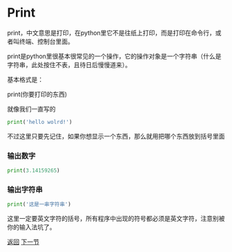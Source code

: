 # Print

print，中文意思是打印，在python里它不是往纸上打印，而是打印在命令行，或者叫终端、控制台里面。

print是python里很基本很常见的一个操作，它的操作对象是一个字符串（什么是字符串，此处按住不表，且待日后慢慢道来）。

基本格式是：

print(你要打印的东西)

就像我们一直写的

```Python
print('hello wolrd!')
```

不过这里只要先记住，如果你想显示一个东西，那么就用把哪个东西放到括号里面

### 输出数字

```Python
print(3.14159265)
```

### 输出字符串

```Python
print('这是一串字符串')
```

这里一定要英文字符的括号，所有程序中出现的符号都必须是英文字符，注意别被你的输入法坑了。

[返回](Python入门)   [下一节](/doc/Pyhton入门_2)